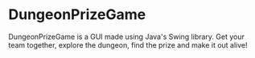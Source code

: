 DungeonPrizeGame
================

DungeonPrizeGame is a GUI made using Java's Swing library.  Get your team together, explore the dungeon, find the prize and make it out alive!
